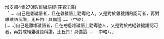 增支部4集270經/雜穢語經(莊春江譯)  
「……自己是雜穢語者，且在雜穢語上勸導他人，又是對於雜穢語的認可者，再對雜穢語稱讚，比丘們！具備這……（中略）。  
[……]自己是離雜穢語者，且在戒絕雜穢語上勸導他人，又是對於戒絕雜穢語認可者，再對戒絕雜穢語稱讚，比丘們！具備這……（中略）。」  
  
  
